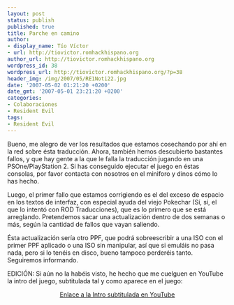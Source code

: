 ```yaml
---
layout: post
status: publish
published: true
title: Parche en camino
author:
- display_name: Tío Víctor
- url: http://tiovictor.romhackhispano.org
author_url: http://tiovictor.romhackhispano.org
wordpress_id: 38
wordpress_url: http://tiovictor.romhackhispano.org/?p=38
header_img: /img/2007/05/RE1Noti22.jpg
date: '2007-05-02 01:21:20 +0200'
date_gmt: '2007-05-01 23:21:20 +0200'
categories:
- Colaboraciones
- Resident Evil
tags:
- Resident Evil
---
```


Bueno, me alegro de ver los resultados que estamos cosechando por ahí en la red sobre ésta traducción.
Ahora, también hemos descubierto bastantes fallos, y que hay gente a la que le falla la traducción
jugando en una PSOne/PlayStation 2. Si has conseguido ejecutar el juego en éstas consolas,
por favor contacta con nosotros en el miniforo y dinos cómo lo has hecho.

Luego, el primer fallo que estamos corrigiendo es el del exceso de espacio en los textos de interfaz,
con especial ayuda del viejo Pokechar (Sí, sí, el que lo intentó con ROD Traducciones),
que es lo primero que se está arreglando. Pretendemos sacar una actualización dentro de dos
semanas o más, según la cantidad de fallos que vayan saliendo.

<!--more-->

Ésta actualización sería otro PPF, que podrá sobreescribir a una ISO con el primer PPF aplicado o
una ISO sin manipular, así que si emuláis no pasa nada, pero si lo tenéis en disco, bueno tampoco
perderéis tanto. Seguiremos informando.

EDICIÓN: Si aún no la habéis visto, he hecho que me cuelguen en YouTube la intro del juego,
subtitulada tal y como aparece en el juego:

<center><a href="http://www.youtube.com/watch?v=vUU2Ll6ma0I">Enlace a la Intro subtitulada en YouTube</a></center>
